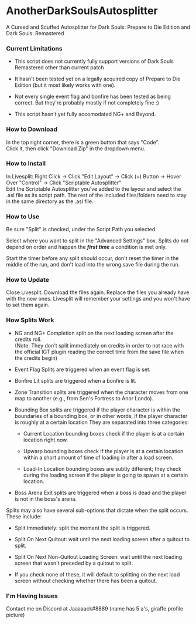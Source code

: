 # AnotherDarkSoulsAutosplitter
A Cursed and Scuffed Autosplitter for Dark Souls: Prepare to Die Edition and Dark Souls: Remastered

### Current Limitations

* This script does not currently fully support versions of Dark Souls Remastered other than current patch

* It hasn't been tested yet on a legally acquired copy of Prepare to Die Edition (but it most likely works with one).

* Not every single event flag and bonfire has been tested as being correct. But they're probably mostly if not completely fine :)

* This script hasn't yet fully accomodated NG+ and Beyond.

### How to Download </br>
In the top right corner, there is a green button that says "Code". </br>
Click it, then click "Download Zip" in the dropdown menu.

### How to Install </br>
In Livesplit: Right Click -> Click "Edit Layout" -> Click (+) Button -> Hover Over "Control" -> Click "Scriptable Autosplitter" </br>
Edit the Scriptable Autosplitter you've added to the layour and select the .asl file as its script path. The rest of the included files/folders need to stay in the same directory as the .asl file.

### How to Use </br>
Be sure "Split" is checked, under the Script Path you selected. </br>

Select where you want to split in the "Advanced Settings" box. Splits do not depend on order and happen the ***first time*** a condition is met only.

Start the timer before any split should occur, don't reset the timer in the middle of the run, and don't load into the wrong save file during the run.

### How to Update </br>
Close Livesplit. Download the files again. Replace the files you already have with the new ones. Livesplit will remember your settings and you won't have to set them again.

### How Splits Work </br>

* NG and NG+ Completion split on the next loading screen after the credits roll.</br>
(Note: They don't split immediately on credits in order to not race with the official IGT plugin reading the correct time from the save file when the credits begin)

* Event Flag Splits are triggered when an event flag is set.

* Bonfire Lit splits are triggered when a bonfire is lit.

* Zone Transition splits are triggered when the character moves from one map to another (e.g., from Sen's Fortress to Anor Londo).

* Bounding Box splits are triggered if the player character is within the boundaries of a bounding box, or in other words, if the player character is roughly at a certain location 
They are separated into three categories:
  
  * Current Location bounding boxes check if the player is at a certain location right now.
  
  * Upwarp bounding boxes check if the player is at a certain location within a short amount of time of loading in after a load screen.
  
  * Load-In Location bounding boxes are subtly different; they check during the loading screen if the player is going to spawn at a certain location.

* Boss Arena Exit splits are triggered when a boss is dead and the player is not in the boss's arena.

Splits may also have several sub-options that dictate when the split occurs. These include:

* Split Immediately: split the moment the split is triggered.

* Split On Next Quitout: wait until the next loading screen after a quitout to split.

* Split On Next Non-Quitout Loading Screen: wait until the next loading screen that wasn't preceded by a quitout to split.

* If you check none of these, it will default to splitting on the next load screen without checking whether there has been a quitout.

### I'm Having Issues </br>
Contact me on Discord at Jaaaaack#8889 (name has 5 a's, giraffe profile picture)
